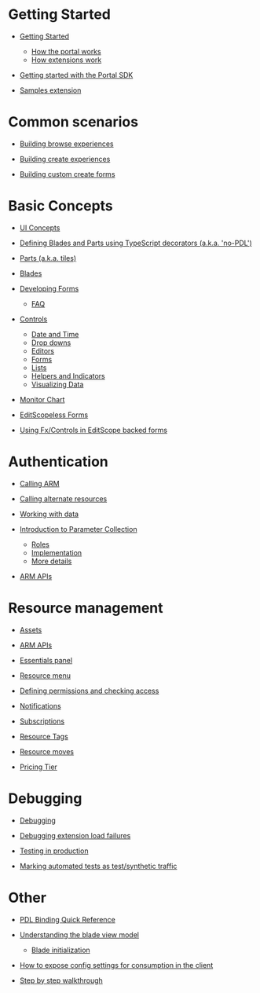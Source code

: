
<a name="getting-started"></a>
# Getting Started
* [Getting Started](portalfx-howitworks.md#getting-started)
    * [How the portal works](portalfx-howitworks.md#how-the-portal-works)
    * [How extensions work](portalfx-howitworks.md#how-extensions-work)

* [Getting started with the Portal SDK](portalfx-creating-extensions.md#getting-started-with-the-portal-sdk)

* [Samples extension](portalfx-sample-extensions.md#samples-extension)


<a name="common-scenarios"></a>
# Common scenarios
* [Building browse experiences](portalfx-browse.md#building-browse-experiences)

* [Building create experiences](portalfx-create.md#building-create-experiences)
* [Building custom create forms](portalfx-create.md#building-custom-create-forms)


<a name="basic-concepts"></a>
# Basic Concepts
* [UI Concepts](portalfx-ui-concepts.md#ui-concepts)

* [Defining Blades and Parts using TypeScript decorators (a.k.a. 'no-PDL')](portalfx-no-pdl-programming.md#defining-blades-and-parts-using-typescript-decorators-a-k-a-no-pdl)

* [Parts (a.k.a. tiles)](portalfx-parts.md#parts-a-k-a-tiles)

* [Blades](portalfx-blades.md#blades)

* [Developing Forms](portalfx-forms.md#developing-forms)
    * [FAQ](portalfx-forms.md#faq)

* [Controls](portalfx-controls.md#controls)
    * [Date and Time](portalfx-controls.md#date-and-time)
    * [Drop downs](portalfx-controls.md#drop-downs)
    * [Editors](portalfx-controls.md#editors)
    * [Forms](portalfx-controls.md#forms)
    * [Lists](portalfx-controls.md#lists)
    * [Helpers and Indicators](portalfx-controls.md#helpers-and-indicators)
    * [Visualizing Data](portalfx-controls.md#visualizing-data)

* [Monitor Chart](portalfx-controls-monitor-chart.md#monitor-chart)

* [EditScopeless Forms](portalfx-editscopeless-forms.md#editscopeless-forms)

* [Using Fx/Controls in EditScope backed forms](portalfx-fxcontrols-editscope-forms.md#using-fx-controls-in-editscope-backed-forms)


<a name="authentication"></a>
# Authentication
* [Calling ARM](portalfx-authentication.md#calling-arm)
* [Calling alternate resources](portalfx-authentication.md#calling-alternate-resources)

* [Working with data](portalfx-data.md#working-with-data)

* [Introduction to Parameter Collection](portalfx-parameter-collection-overview.md#introduction-to-parameter-collection)
    * [Roles](portalfx-parameter-collection-overview.md#roles)
    * [Implementation](portalfx-parameter-collection-overview.md#implementation)
    * [More details](portalfx-parameter-collection-overview.md#more-details)

* [ARM APIs](portalfx-provisioning-arm.md#arm-apis)


<a name="resource-management"></a>
# Resource management
* [Assets](portalfx-assets.md#assets)

* [ARM APIs](portalfx-provisioning-arm.md#arm-apis)

* [Essentials panel](portalfx-essentials.md#essentials-panel)

* [Resource menu](portalfx-resourcemenu.md#resource-menu)

* [Defining permissions and checking access](portalfx-permissions.md#defining-permissions-and-checking-access)

* [Notifications](portalfx-notifications.md#notifications)

* [Subscriptions](portalfx-subscriptions.md#subscriptions)

* [Resource Tags](portalfx-tags.md#resource-tags)

* [Resource moves](portalfx-resourcemove.md#resource-moves)

* [Pricing Tier](portalfx-extension-pricing-tier.md#pricing-tier)


<a name="debugging"></a>
# Debugging
* [Debugging](portalfx-debugging.md#debugging)

* [Debugging extension load failures](portalfx-debugging-extension-load-failures.md#debugging-extension-load-failures)

* [Testing in production](portalfx-testinprod.md#testing-in-production)
* [Marking automated tests as test/synthetic traffic](portalfx-testinprod.md#marking-automated-tests-as-test-synthetic-traffic)


<a name="other"></a>
# Other
* [PDL Binding Quick Reference](portalfx-binding-reference.md#pdl-binding-quick-reference)

* [Understanding the blade view model](portalfx-blade-viewmodel.md#understanding-the-blade-view-model)
    * [Blade initialization](portalfx-blade-viewmodel.md#blade-initialization)

* [How to expose config settings for consumption in the client](portalfx-load-configuration.md#how-to-expose-config-settings-for-consumption-in-the-client)
* [Step by step walkthrough](portalfx-load-configuration.md#step-by-step-walkthrough)

